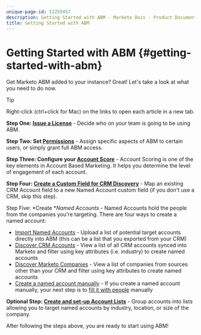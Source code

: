 ```yaml
---
unique-page-id: 12255457
description: Getting Started with ABM - Marketo Docs - Product Documentation
title: Getting Started with ABM
---
```


# Getting Started with ABM {#getting-started-with-abm}

Get Marketo ABM added to your instance? Great! Let's take a look at what you need to do now.

>[!TIP]
>
>Right-click (ctrl+click for Mac) on the links to open each article in a new tab.

**Step One: [Issue a License](/help/marketo/product-docs/account-based-marketing/setup-abm/issue-a-license.md)** - Decide who on your team is going to be using ABM.

**Step Two: Set [Permissions](/help/marketo/product-docs/account-based-marketing/setup-abm/permissions.md)** - Assign specific aspects of ABM to certain users, or simply grant full ABM access.

**Step Three: Configure your [Account Score](/help/marketo/product-docs/account-based-marketing/setup-abm/account-score.md)** - Account Scoring is one of the key elements in Account Based Marketing. It helps you determine the level of engagement of each account.

**Step Four: [Create a Custom Field for CRM Discovery](/help/marketo/product-docs/account-based-marketing/setup-abm/create-a-custom-field-for-crm-discovery.md)** - Map an existing CRM Account field to a new Named Account custom field (if you don't use a CRM, skip this step).

Step Five: *Create **Named Accounts* - Named Accounts hold the people from the companies you're targeting. There are four ways to create a named account:

* [Import Named Accounts](/help/marketo/product-docs/account-based-marketing/target/named-accounts/import-named-accounts.md) - Upload a list of potential target accounts directly into ABM (this can be a list that you exported from your CRM)
* [Discover CRM Accounts](/help/marketo/product-docs/account-based-marketing/target/named-accounts/discover-accounts.md#discover-crm-accounts) - View a list of all CRM accounts synced into Marketo and filter using key attributes (i.e. industry) to create named accounts
* [Discover Marketo Companies](/help/marketo/product-docs/account-based-marketing/target/named-accounts/discover-accounts.md#discover-marketo-companies) - View a list of companies from sources other than your CRM and filter using key attributes to create named accounts
* [Create a named account manually](/help/marketo/product-docs/account-based-marketing/target/named-accounts/create-a-named-account.md) - If you create a named account manually, your next step is to [fill it with people](/help/marketo/product-docs/account-based-marketing/target/named-accounts/add-people-to-a-named-account.md) manually

**Optional Step: [Create and set-up Account Lists](/help/marketo/product-docs/account-based-marketing/target/account-lists.md#create-a-new-account-list)** - Group accounts into lists allowing you to target named accounts by industry, location, or size of the company.

After following the steps above, you are ready to start using ABM!
